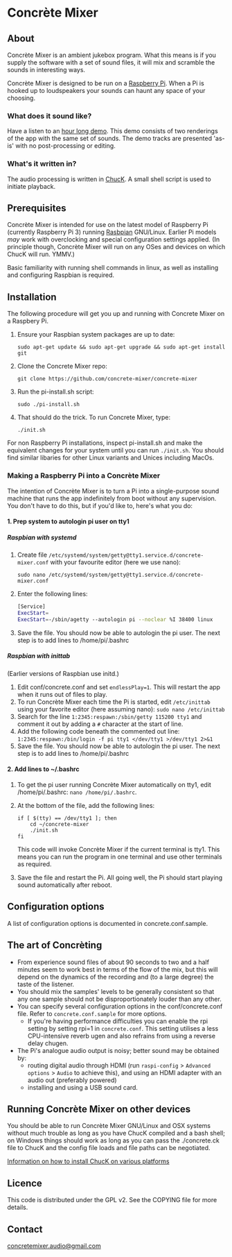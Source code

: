 # Concrète Mixer

## About

Concrète Mixer is an ambient jukebox program. What this means is if you supply the software with a set of sound files, it will mix and scramble the sounds in interesting ways.

Concrète Mixer is designed to be run on a [Raspberry Pi](https://www.raspberrypi.org/). When a Pi is hooked up to loudspeakers your sounds can haunt any space of your choosing.

### What does it sound like?

Have a listen to an [hour long demo](https://concrete-mixer.bandcamp.com). This demo consists of two renderings of the app with the same set of sounds. The demo tracks are presented 'as-is' with no post-processing or editing.

### What's it written in?

The audio processing is written in [ChucK](http://chuck.cs.princeton.edu). A small shell script is used to initiate playback.

## Prerequisites

Concrète Mixer is intended for use on the latest model of Raspberry Pi (currently Raspberry Pi 3) running [Rasbpian](https://www.raspbian.org/) GNU/Linux. Earlier Pi models *may* work with overclocking and special configuration settings applied. (In principle though, Concrète Mixer will run on any OSes and devices on which ChucK will run. YMMV.)

Basic familiarity with running shell commands in linux, as well as installing and configuring Raspbian is required.

## Installation

The following procedure will get you up and running with Concrete Mixer on a Raspbery Pi.

1. Ensure your Raspbian system packages are up to date:

    `sudo apt-get update && sudo apt-get upgrade && sudo apt-get install git`

2. Clone the Concrete Mixer repo:

    `git clone https://github.com/concrete-mixer/concrete-mixer`

3. Run the pi-install.sh script:

    `sudo ./pi-install.sh`

4. That should do the trick. To run Concrete Mixer, type:

    `./init.sh`

For non Raspberry Pi installations, inspect pi-install.sh and make the equivalent changes for your system until you can run `./init.sh`. You should find similar libaries for other Linux variants and Unices including MacOs.

### Making a Raspberry Pi into a Concrète Mixer

The intention of Concrète Mixer is to turn a Pi into a single-purpose sound machine that runs the app indefinitely from boot without any supervision. You don't have to do this, but if you'd like to, here's what you do:

#### 1. Prep system to autologin pi user on tty1

##### Raspbian with systemd

1. Create file `/etc/systemd/system/getty@tty1.service.d/concrete-mixer.conf` with your favourite editor (here we use nano):

    `sudo nano /etc/systemd/system/getty@tty1.service.d/concrete-mixer.conf`

2. Enter the following lines:

    ```bash
    [Service]
    ExecStart=
    ExecStart=-/sbin/agetty --autologin pi --noclear %I 38400 linux
    ```

3. Save the file. You should now be able to autologin the pi user. The next step is to add lines to /home/pi/.bashrc


##### Raspbian with inittab

(Earlier versions of Raspbian use initd.)

1. Edit conf/concrete.conf and set ``endlessPlay=1``. This will restart the app when it runs out of files to play.
2. To run Concrète Mixer each time the Pi is started, edit ``/etc/inittab`` using your favorite editor (here assuming nano):
    ``sudo nano /etc/inittab``
3. Search for the line ``1:2345:respawn:/sbin/getty 115200 tty1`` and comment it out by adding a ``#`` character at the start of line.
4. Add the following code beneath the commented out line: ``1:2345:respawn:/bin/login -f pi tty1 </dev/tty1 >/dev/tty1 2>&1``
5. Save the file. You should now be able to autologin the pi user. The next step is to add lines to /home/pi/.bashrc


#### 2. Add lines to ~/.bashrc

1. To get the pi user running Concrète Mixer automatically on tty1, edit /home/pi/.bashrc:
    ``nano /home/pi/.bashrc``.

2. At the bottom of the file, add the following lines:

    ```
    if [ $(tty) == /dev/tty1 ]; then
        cd ~/concrete-mixer
        ./init.sh
    fi
    ```

    This code will invoke Concrète Mixer if the current terminal is tty1. This means you can run the program in one terminal and use other terminals as required.

3. Save the file and restart the Pi. All going well, the Pi should start playing sound automatically after reboot.


## Configuration options

A list of configuration options is documented in concrete.conf.sample.

## The art of Concrèting

* From experience sound files of about 90 seconds to two and a half minutes seem to work best in terms of the flow of the mix, but this will depend on the dynamics of the recording and (to a large degree) the taste of the listener.
* You should mix the samples' levels to be generally consistent so that any one sample should not be disproportionately louder than any other.
* You can specify several configuration options in the conf/concrete.conf file. Refer to `concrete.conf.sample` for more options.
    * If you're having performance difficulties you can enable the rpi setting by setting rpi=1 in `concrete.conf`. This setting utilises a less CPU-intensive reverb ugen and also refrains from using a reverse delay chugen.
* The Pi's analogue audio output is noisy; better sound may be obtained by:
    * routing digital audio through HDMI (run `raspi-config` > `Advanced options` > `Audio` to achieve this), and using an HDMI adapter with an audio out (preferably powered)
    * installing and using a USB sound card.

## Running Concrète Mixer on other devices

You should be able to run Concrète Mixer GNU/Linux and OSX systems without much trouble as long as you have ChucK compiled and a bash shell; on Windows things should work as long as you can pass the ./concrete.ck file to ChucK and the config file loads and file paths can be negotiated.

[Information on how to install ChucK on various platforms](http://chuck.cs.princeton.edu/release)

## Licence

This code is distributed under the GPL v2. See the COPYING file for more details.

## Contact
<concretemixer.audio@gmail.com>
